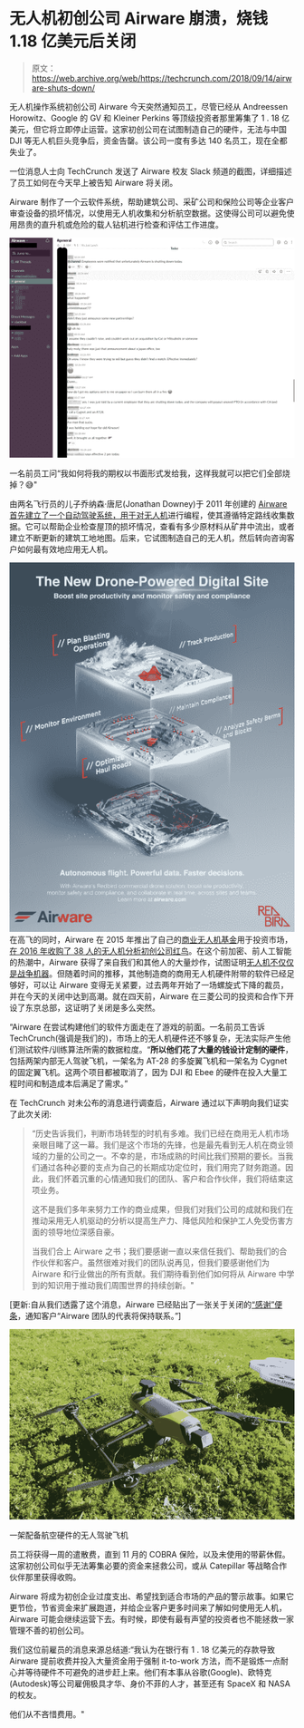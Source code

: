 # 无人机初创公司 Airware 崩溃，烧钱 1.18 亿美元后关闭

> 原文：<https://web.archive.org/web/https://techcrunch.com/2018/09/14/airware-shuts-down/>

无人机操作系统初创公司 Airware 今天突然通知员工，尽管已经从 Andreessen Horowitz、Google 的 GV 和 Kleiner Perkins 等顶级投资者那里筹集了 1 . 18 亿美元，但它将立即停止运营。这家初创公司在试图制造自己的硬件，无法与中国 DJI 等无人机巨头竞争后，资金告罄。该公司一度有多达 140 名员工，现在全都失业了。

一位消息人士向 TechCrunch 发送了 Airware 校友 Slack 频道的截图，详细描述了员工如何在今天早上被告知 Airware 将关闭。

Airware 制作了一个云软件系统，帮助建筑公司、采矿公司和保险公司等企业客户审查设备的损坏情况，以使用无人机收集和分析航空数据。这使得公司可以避免使用昂贵的直升机或危险的载人钻机进行检查和评估工作进度。

![](img/4e672e4fdb7adaa8d37bfa431f8e3ca8.png)

一名前员工问“我如何将我的期权以书面形式发给我，这样我就可以把它们全部烧掉？😅"

由两名飞行员的儿子乔纳森·唐尼(Jonathan Downey)于 2011 年创建的 [Airware 首先建立了一个自动驾驶系统，用于对无人机](https://web.archive.org/web/20230321190658/https://techcrunch.com/2015/04/16/airware/)进行编程，使其遵循特定路线收集数据。它可以帮助企业检查屋顶的损坏情况，查看有多少原材料从矿井中流出，或者建立不断更新的建筑工地地图。后来，它试图制造自己的无人机，然后转向咨询客户如何最有效地应用无人机。

![](img/8f31f3c1144198f776a34f53dd72128c.png)在高飞的同时，Airware 在 2015 年推出了自己的[商业无人机基金](https://web.archive.org/web/20230321190658/https://techcrunch.com/2015/05/27/drone-fund/)用于投资市场，[在 2016 年收购了 38 人的无人机分析初创公司红鸟](https://web.archive.org/web/20230321190658/https://techcrunch.com/2016/09/22/airware-buys-redbird-to-build-a-full-stack-commercial-drone-services-empire/)。在这个前加密、前人工智能的热潮中，Airware 获得了来自我们和其他人的大量炒作，试图证明[无人机不仅仅是战争机器](https://web.archive.org/web/20230321190658/https://techcrunch.com/2014/01/13/drones-for-good/)。但随着时间的推移，其他制造商的商用无人机硬件附带的软件已经足够好，可以让 Airware 变得无关紧要，过去两年开始了一场螺旋式下降的裁员，并在今天的关闭中达到高潮。就在四天前，Airware 在三菱公司的投资和合作下开设了东京总部，这证明了关闭是多么突然。

“Airware 在尝试构建他们的软件方面走在了游戏的前面。一名前员工告诉 TechCrunch(强调是我们的)，市场上的无人机硬件还不够复杂，无法实际产生他们测试软件/训练算法所需的数据粒度。“**所以他们花了大量的钱设计定制的硬件**，包括两架内部无人驾驶飞机，一架名为 AT-28 的多旋翼飞机和一架名为 Cygnet 的固定翼飞机。这两个项目都被取消了，因为 DJI 和 Ebee 的硬件在投入大量工程时间和制造成本后满足了需求。”

在 TechCrunch 对未公布的消息进行调查后，Airware 通过以下声明向我们证实了此次关闭:

> “历史告诉我们，判断市场转型的时机有多难。我们已经在商用无人机市场亲眼目睹了这一幕。我们是这个市场的先锋，也是最先看到无人机在商业领域的力量的公司之一。不幸的是，市场成熟的时间比我们预期的要长。当我们通过各种必要的支点为自己的长期成功定位时，我们用完了财务跑道。因此，我们怀着沉重的心情通知我们的团队、客户和合作伙伴，我们将结束这项业务。
> 
> 这不是我们多年来努力工作的商业成果，但我们对我们公司的成就和我们在推动采用无人机驱动的分析以提高生产力、降低风险和保护工人免受伤害方面的领导地位深感自豪。
> 
> 当我们合上 Airware 之书；我们要感谢一直以来信任我们、帮助我们的合作伙伴和客户。虽然很难对我们的团队说再见，但我们要感谢他们为 Airware 和行业做出的所有贡献。我们期待看到他们如何将从 Airware 中学到的知识用于推动我们周围世界的持续创新。"

[更新:自从我们透露了这个消息，Airware 已经贴出了一张关于关闭的[“感谢”便条](https://web.archive.org/web/20230321190658/https://www.airware.com/en/thank-you/)，通知客户“Airware 团队的代表将保持联系。”]

![](img/af68ff394a33ebc0e0fd7938000be2c9.png)

一架配备航空硬件的无人驾驶飞机

员工将获得一周的遣散费，直到 11 月的 COBRA 保险，以及未使用的带薪休假。这家初创公司似乎无法筹集必要的资金来拯救公司，或从 Catepillar 等战略合作伙伴那里获得收购。

Airware 将成为初创企业过度支出、希望找到适合市场的产品的警示故事。如果它更节俭，节省资金来扩展跑道，并给企业客户更多时间来了解如何使用无人机，Airware 可能会继续运营下去。有时候，即使有最有声望的投资者也不能拯救一家管理不善的初创公司。

我们这位前雇员的消息来源总结道:“我认为在银行有 1 . 18 亿美元的存款导致 Airware 提前收费并投入大量资金用于强制 it-to-work 方法，而不是锻炼一点耐心并等待硬件不可避免的进步赶上来。他们有本事从谷歌(Google)、欧特克(Autodesk)等公司雇佣极具才华、身价不菲的人才，甚至还有 SpaceX 和 NASA 的校友。

他们从不吝惜费用。"